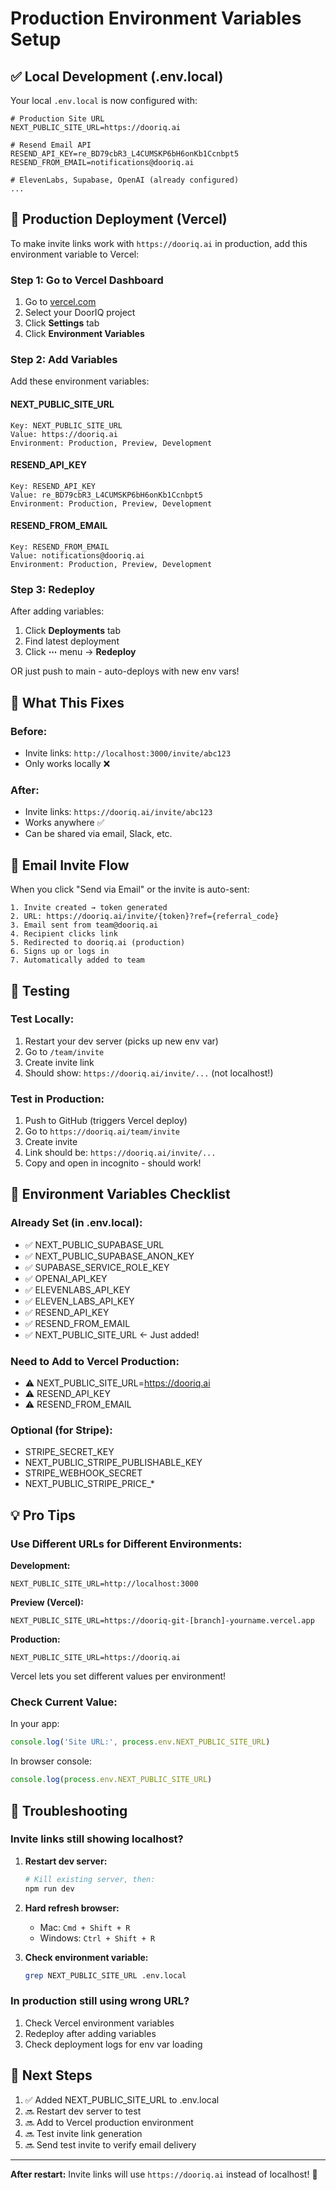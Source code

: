# Production Environment Variables Setup

## ✅ Local Development (.env.local)

Your local `.env.local` is now configured with:

```env
# Production Site URL
NEXT_PUBLIC_SITE_URL=https://dooriq.ai

# Resend Email API
RESEND_API_KEY=re_BD79cbR3_L4CUMSKP6bH6onKb1Ccnbpt5
RESEND_FROM_EMAIL=notifications@dooriq.ai

# ElevenLabs, Supabase, OpenAI (already configured)
...
```

## 🚀 Production Deployment (Vercel)

To make invite links work with `https://dooriq.ai` in production, add this environment variable to Vercel:

### Step 1: Go to Vercel Dashboard

1. Go to [vercel.com](https://vercel.com)
2. Select your DoorIQ project
3. Click **Settings** tab
4. Click **Environment Variables**

### Step 2: Add Variables

Add these environment variables:

#### **NEXT_PUBLIC_SITE_URL**
```
Key: NEXT_PUBLIC_SITE_URL
Value: https://dooriq.ai
Environment: Production, Preview, Development
```

#### **RESEND_API_KEY**
```
Key: RESEND_API_KEY
Value: re_BD79cbR3_L4CUMSKP6bH6onKb1Ccnbpt5
Environment: Production, Preview, Development
```

#### **RESEND_FROM_EMAIL**
```
Key: RESEND_FROM_EMAIL
Value: notifications@dooriq.ai
Environment: Production, Preview, Development
```

### Step 3: Redeploy

After adding variables:
1. Click **Deployments** tab
2. Find latest deployment
3. Click **⋯** menu → **Redeploy**

OR just push to main - auto-deploys with new env vars!

## 🔗 What This Fixes

### Before:
- Invite links: `http://localhost:3000/invite/abc123`
- Only works locally ❌

### After:
- Invite links: `https://dooriq.ai/invite/abc123`
- Works anywhere ✅
- Can be shared via email, Slack, etc.

## 📧 Email Invite Flow

When you click "Send via Email" or the invite is auto-sent:

```
1. Invite created → token generated
2. URL: https://dooriq.ai/invite/{token}?ref={referral_code}
3. Email sent from team@dooriq.ai
4. Recipient clicks link
5. Redirected to dooriq.ai (production)
6. Signs up or logs in
7. Automatically added to team
```

## 🧪 Testing

### Test Locally:
1. Restart your dev server (picks up new env var)
2. Go to `/team/invite`
3. Create invite link
4. Should show: `https://dooriq.ai/invite/...` (not localhost!)

### Test in Production:
1. Push to GitHub (triggers Vercel deploy)
2. Go to `https://dooriq.ai/team/invite`
3. Create invite
4. Link should be: `https://dooriq.ai/invite/...`
5. Copy and open in incognito - should work!

## 🎯 Environment Variables Checklist

### Already Set (in .env.local):
- ✅ NEXT_PUBLIC_SUPABASE_URL
- ✅ NEXT_PUBLIC_SUPABASE_ANON_KEY
- ✅ SUPABASE_SERVICE_ROLE_KEY
- ✅ OPENAI_API_KEY
- ✅ ELEVENLABS_API_KEY
- ✅ ELEVEN_LABS_API_KEY
- ✅ RESEND_API_KEY
- ✅ RESEND_FROM_EMAIL
- ✅ NEXT_PUBLIC_SITE_URL ← Just added!

### Need to Add to Vercel Production:
- ⚠️ NEXT_PUBLIC_SITE_URL=https://dooriq.ai
- ⚠️ RESEND_API_KEY
- ⚠️ RESEND_FROM_EMAIL

### Optional (for Stripe):
- STRIPE_SECRET_KEY
- NEXT_PUBLIC_STRIPE_PUBLISHABLE_KEY
- STRIPE_WEBHOOK_SECRET
- NEXT_PUBLIC_STRIPE_PRICE_*

## 💡 Pro Tips

### Use Different URLs for Different Environments:

**Development:**
```env
NEXT_PUBLIC_SITE_URL=http://localhost:3000
```

**Preview (Vercel):**
```env
NEXT_PUBLIC_SITE_URL=https://dooriq-git-[branch]-yourname.vercel.app
```

**Production:**
```env
NEXT_PUBLIC_SITE_URL=https://dooriq.ai
```

Vercel lets you set different values per environment!

### Check Current Value:

In your app:
```typescript
console.log('Site URL:', process.env.NEXT_PUBLIC_SITE_URL)
```

In browser console:
```javascript
console.log(process.env.NEXT_PUBLIC_SITE_URL)
```

## 🔧 Troubleshooting

### Invite links still showing localhost?

1. **Restart dev server:**
   ```bash
   # Kill existing server, then:
   npm run dev
   ```

2. **Hard refresh browser:**
   - Mac: `Cmd + Shift + R`
   - Windows: `Ctrl + Shift + R`

3. **Check environment variable:**
   ```bash
   grep NEXT_PUBLIC_SITE_URL .env.local
   ```

### In production still using wrong URL?

1. Check Vercel environment variables
2. Redeploy after adding variables
3. Check deployment logs for env var loading

## 📝 Next Steps

1. ✅ Added NEXT_PUBLIC_SITE_URL to .env.local
2. 🔜 Restart dev server to test
3. 🔜 Add to Vercel production environment
4. 🔜 Test invite link generation
5. 🔜 Send test invite to verify email delivery

---

**After restart:** Invite links will use `https://dooriq.ai` instead of localhost! 🎯


